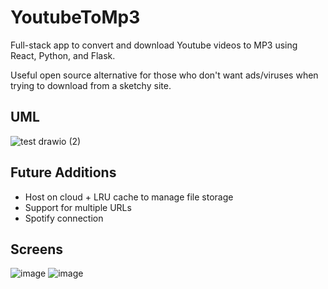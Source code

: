 # YoutubeToMp3
Full-stack app to convert and download Youtube videos to MP3 using React, Python, and Flask.

Useful open source alternative for those who don't want ads/viruses when trying to download from a sketchy site.

## UML
![test drawio (2)](https://github.com/dliu27/YoutubeToMp3/assets/48995019/0e53e133-2f4e-4a18-85f0-4571514ba395)


## Future Additions
- Host on cloud + LRU cache to manage file storage
- Support for multiple URLs
- Spotify connection


## Screens
![image](https://github.com/dliu27/YoutubeToMp3/assets/48995019/8809205d-0b15-4951-886f-cdbbd1c6c765)
![image](https://github.com/dliu27/YoutubeToMp3/assets/48995019/cc1ccbad-52b8-4171-998a-035963ad4bb3)
